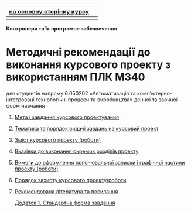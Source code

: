 | [на основну сторінку курсу](../../README.md) |      |
| -------------------------------------------- | ---- |
|                                              |      |

**Контролери та їх програмне забезпечення**

# Методичні рекомендації до виконання курсового проекту з використанням ПЛК М340

для студентів напряму 6.050202 «Автоматизація та комп’ютерно-інтегровані технологічні процеси та виробництва» денної та заочної форм навчання

1. [Мета і завдання курсового проектування](1_3.md#1)

2. [Тематика та порядок видачі завдань на курсовий проект](1_3.md#2) 

3. [Зміст курсового проекту (роботи)](1_3.md#3)

4. [Вказівки до виконання окремих розділів проекту](4.md) 

5. [Вимоги до оформлення пояснювальної записки і графічної частини проекту (роботи)](5.md)

6. [Порядок захисту курсового проекту/роботи](6_7.md)

7. [Рекомендована література та посилання](6_7.md)

   [Додаток 1. Стандартна форма завдання](ann.md)
